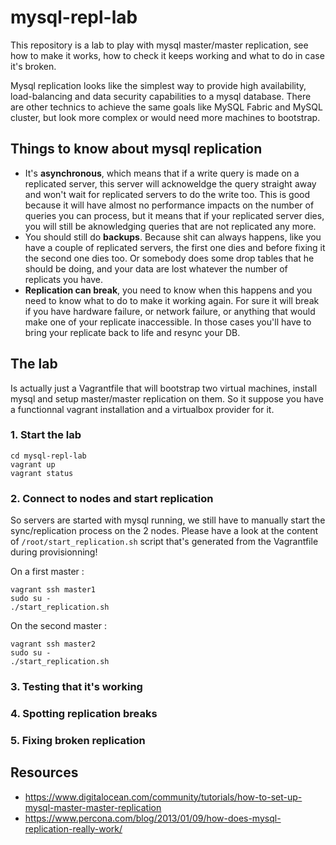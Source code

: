 # mysql-repl-lab
This repository is a lab to play with mysql master/master replication, see how to make it works, how to check it keeps working and what to do in case it's broken.

Mysql replication looks like the simplest way to provide high availability, load-balancing and data security capabilities to a mysql database.
There are other technics to achieve the same goals like MySQL Fabric and MySQL cluster, but look more complex or would need more machines to bootstrap.

## Things to know about mysql replication
- It's **asynchronous**, which means that if a write query is made on a replicated server, this server will acknoweldge the query straight away and won't wait for replicated servers to do the write too. This is good because it will have almost no performance impacts on the number of queries you can process, but it means that if your replicated server dies, you will still be aknowledging queries that are not replicated any more.
- You should still do **backups**. Because shit can always happens, like you have a couple of replicated servers, the first one dies and before fixing it the second one dies too. Or somebody does some drop tables that he should be doing, and your data are lost whatever the number of replicats you have.
- **Replication can break**, you need to know when this happens and you need to know what to do to make it working again. For sure it will break if you have hardware failure, or network failure, or anything that would make one of your replicate inaccessible. In those cases you'll have to bring your replicate back to life and resync your DB.

## The lab
Is actually just a Vagrantfile that will bootstrap two virtual machines, install mysql and setup master/master replication on them. So it suppose you have a functionnal vagrant installation and a virtualbox provider for it.

### 1. Start the lab
```
cd mysql-repl-lab
vagrant up
vagrant status
```

### 2. Connect to nodes and start replication
So servers are started with mysql running, we still have to manually start the sync/replication process on the 2 nodes. 
Please have a look at the content of `/root/start_replication.sh` script that's generated from the Vagrantfile during provisionning!

On a first master :
```
vagrant ssh master1
sudo su -
./start_replication.sh
```

On the second master :
```
vagrant ssh master2
sudo su -
./start_replication.sh
```

### 3. Testing that it's working


### 4. Spotting replication breaks

### 5. Fixing broken replication

## Resources
- https://www.digitalocean.com/community/tutorials/how-to-set-up-mysql-master-master-replication
- https://www.percona.com/blog/2013/01/09/how-does-mysql-replication-really-work/
